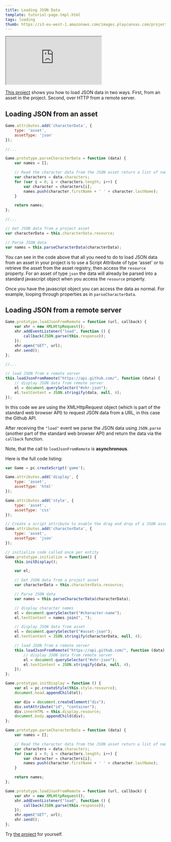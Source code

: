 ```yaml
---
title: Loading JSON Data
template: tutorial-page.tmpl.html
tags: loading
thumb: https://s3-eu-west-1.amazonaws.com/images.playcanvas.com/projects/12/405827/G8YF23-image-75.jpg
---
```


<iframe src="https://playcanv.as/p/cHnXIXoN/" ></iframe>

[This project][1] shows you how to load JSON data in two ways. First, from an asset in the project. Second, over HTTP from a remote server.

## Loading JSON from an asset

```javascript
Game.attributes.add('characterData', {
    type: 'asset',
    assetType: 'json'
});

//...

Game.prototype.parseCharacterData = function (data) {
    var names = [];

    // Read the character data from the JSON asset return a list of names
    var characters = data.characters;
    for (var i = 0; i < characters.length; i++) {
        var character = characters[i];
        names.push(character.firstName + ' ' + character.lastName);
    }

    return names;
};

//...

// Get JSON data from a project asset
var characterData = this.characterData.resource;

// Parse JSON data
var names = this.parseCharacterData(characterData);
```

You can see in the code above that all you need to do to load JSON data from an asset in your project is to use a Script Attribute of type 'asset' or to retrieve the asset from the asset registry, then access the `resource` property. For an asset of type `json` the data will already be parsed into a standard javascript object when you access the `resource` property.

Once you have the javascript object you can access the data as normal. For example, looping through properties as in `parseCharacterData`.

## Loading JSON from a remote server

```javascript
Game.prototype.loadJsonFromRemote = function (url, callback) {
    var xhr = new XMLHttpRequest();
    xhr.addEventListener("load", function () {
        callback(JSON.parse(this.response));
    });
    xhr.open("GET", url);
    xhr.send();
};

//...

// load JSON from a remote server
this.loadJsonFromRemote("https://api.github.com/", function (data) {
    // display JSON data from remote server
    el = document.querySelector("#xhr-json");
    el.textContent = JSON.stringify(data, null, 4);
});
```

In this code we are using the XMLHttpRequest object (which is part of the standard web browser API) to request JSON data from a URL, in this case the Github API.

After receiving the `"load"` event we parse the JSON data using `JSON.parse` (another part of the standard web browser API) and return the data via the `callback` function.

Note, that the call to `loadJsonFromRemote` is **asynchronous**.

Here is the full code listing:

```javascript
var Game = pc.createScript('game');

Game.attributes.add('display', {
    type: 'asset',
    assetType: 'html'
});

Game.attributes.add('style', {
    type: 'asset',
    assetType: 'css'
});

// Create a script attribute to enable the drag and drop of a JSON asset containing character data
Game.attributes.add('characterData', {
    type: 'asset',
    assetType: 'json'
});

// initialize code called once per entity
Game.prototype.initialize = function() {
    this.initDisplay();

    var el;

    // Get JSON data from a project asset
    var characterData = this.characterData.resource;

    // Parse JSON data
    var names = this.parseCharacterData(characterData);

    // display character names
    el = document.querySelector("#character-name");
    el.textContent = names.join(", ");

    // display JSON data from asset
    el = document.querySelector("#asset-json");
    el.textContent = JSON.stringify(characterData, null, 4);

    // load JSON from a remote server
    this.loadJsonFromRemote("https://api.github.com/", function (data) {
        // display JSON data from remote server
        el = document.querySelector("#xhr-json");
        el.textContent = JSON.stringify(data, null, 4);
    });
};

Game.prototype.initDisplay = function () {
    var el = pc.createStyle(this.style.resource);
    document.head.appendChild(el);

    var div = document.createElement("div");
    div.setAttribute("id", "container");
    div.innerHTML = this.display.resource;
    document.body.appendChild(div);
};

Game.prototype.parseCharacterData = function (data) {
    var names = [];

    // Read the character data from the JSON asset return a list of names
    var characters = data.characters;
    for (var i = 0; i < characters.length; i++) {
        var character = characters[i];
        names.push(character.firstName + ' ' + character.lastName);
    }

    return names;
};

Game.prototype.loadJsonFromRemote = function (url, callback) {
    var xhr = new XMLHttpRequest();
    xhr.addEventListener("load", function () {
        callback(JSON.parse(this.response));
    });
    xhr.open("GET", url);
    xhr.send();
};
```

Try [the project][1] for yourself.

[1]: https://playcanvas.com/project/405827
